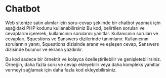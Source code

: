 # Chatbot
Web sitenize satın alımlar için soru-cevap şeklinde bir chatbot yapmak için aşağıdaki PHP kodunu kullanabilirsiniz
Bu kod, belirtilen soruları ve cevaplarını içererek, kullanıcının sorularını yanıtlar. Kullanıcının soruları ve cevapları, $questions ve $answers dizilerinde tanımlanır. Kullanıcının sorularının yanıtı, $questions dizisinde aranır ve eşleşen cevap, $answers dizisinde bulunur ve ekrana yazdırılır.

Bu kod sadece bir örnektir ve kolayca özelleştirilebilir ve genişletebilirsiniz. Örneğin, daha fazla soru ve cevap ekleyebilir veya daha kompleks yanıtlar vermeyi sağlamak için daha fazla kod ekleyebilirsiniz.

